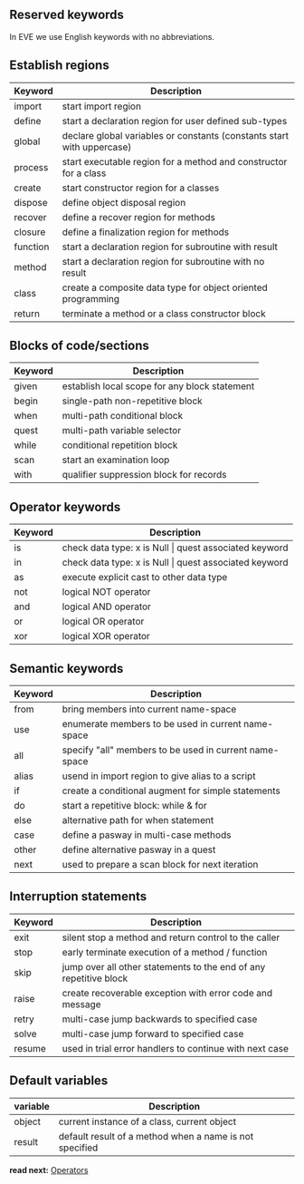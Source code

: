 ## Reserved keywords

In EVE we use English keywords with no abbreviations.

## Establish regions

| Keyword  | Description
|----------|-----------------------------------------------------------------------
| import   | start import region
| define   | start a declaration region for user defined sub-types
| global   | declare global variables or constants (constants start with uppercase)
| process  | start executable region for a method and constructor for a class
| create   | start constructor region for a classes
| dispose  | define object disposal region
| recover  | define a recover region for methods
| closure  | define a finalization region for methods
| function | start a declaration region for subroutine with result
| method   | start a declaration region for subroutine with no result
| class    | create a composite data type for object oriented programming
| return   | terminate a method or a class constructor block

## Blocks of code/sections

| Keyword  | Description
|----------|-------------------------------------------------------------
| given    | establish local scope for any block statement 
| begin    | single-path non-repetitive block
| when     | multi-path conditional block
| quest    | multi-path variable selector
| while    | conditional repetition block
| scan     | start an examination loop
| with     | qualifier suppression block for records

## Operator keywords

| Keyword  | Description
|----------|-------------------------------------------------------
| is       | check data type: x is Null \| quest associated keyword
| in       | check data type: x is Null \| quest associated keyword
| as       | execute explicit cast to other data type
| not      | logical NOT operator
| and      | logical AND operator
| or       | logical OR  operator
| xor      | logical XOR operator

## Semantic keywords

| Keyword  | Description
|----------|-------------------------------------------------------
| from     | bring members into current name-space
| use      | enumerate members to be used in current name-space
| all      | specify "all" members to be used in current name-space
| alias    | usend in import region to give alias to a script
| if       | create a conditional augment for simple statements
| do       | start a repetitive block: while & for
| else     | alternative path for when statement 
| case     | define a pasway in multi-case methods
| other    | define alternative pasway in a quest
| next     | used to prepare a scan block for next iteration

## Interruption statements

| Keyword  | Description
|----------|-------------------------------------------------------------------
| exit     | silent stop a method and return control to the caller
| stop     | early terminate execution of a method / function
| skip     | jump over all other statements to the end of any repetitive block
| raise    | create recoverable exception with error code and message
| retry    | multi-case jump backwards to specified case
| solve    | multi-case jump forward to specified case
| resume   | used in trial error handlers to continue with next case

## Default variables

| variable | Description
|----------|------------------------------------------------------------
| object   | current instance of a class, current object
| result   | default result of a method when a name is not specified

**read next:** [Operators](operators.md)